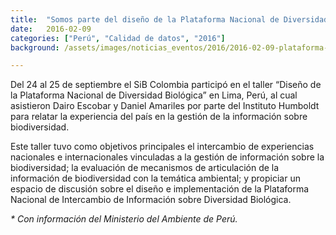 ```yaml
---
title:  "Somos parte del diseño de la Plataforma Nacional de Diversidad Biológica de Perú*"
date:   2016-02-09
categories: ["Perú", "Calidad de datos", "2016"]
background: /assets/images/noticias_eventos/2016/2016-02-09-plataforma-biodiversidad-peru-750x390.jpg

---
```


Del 24 al 25 de septiembre el SiB Colombia participó en el taller “Diseño de la Plataforma Nacional de Diversidad Biológica” en Lima, Perú, al cual asistieron Dairo Escobar y Daniel Amariles por parte del Instituto Humboldt para relatar la experiencia del país en la gestión de la información sobre biodiversidad.

Este taller tuvo como objetivos principales el intercambio de experiencias nacionales e internacionales vinculadas a la gestión de información sobre la biodiversidad; la evaluación de mecanismos de articulación de la información de biodiversidad con la temática ambiental; y propiciar un espacio de discusión sobre el diseño e implementación de la Plataforma Nacional de Intercambio de Información sobre Diversidad Biológica.

*\* Con información del Ministerio del Ambiente de Perú.*

